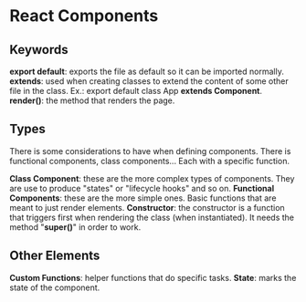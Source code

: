 # React Components

## Keywords

**export default**: exports the file as default so it can be imported normally.
**extends**: used when creating classes to extend the content of some other file in the class. Ex.: export default class App **extends Component**.
**render()**: the method that renders the page.

## Types

There is some considerations to have when defining components. There is functional components, class components... Each with a specific function.

**Class Component**: these are the more complex types of components. They are use to produce "states" or "lifecycle hooks" and so on.
**Functional Components**: these are the more simple ones. Basic functions that are meant to just render elements.
**Constructor**: the constructor is a function that triggers first when rendering the class (when instantiated). It needs the method "**super()**" in order to work.

## Other Elements
**Custom Functions**: helper functions that do specific tasks.
**State**: marks the state of the component.